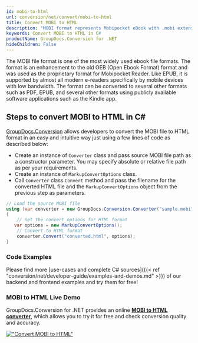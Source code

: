```yaml
---
id: mobi-to-html
url: conversion/net/convert/mobi-to-html
title: Convert MOBI to HTML
description: "MOBI format represents Mobipocket eBook with .mobi extension. Learn how to convert MOBI to HTML file programmatically in C# language using GroupDocs.Conversion for .NET library."
keywords: Convert MOBI to HTML in C#
productName: GroupDocs.Conversion for .NET
hideChildren: False
---
```


The MOBI file format is one of the most widely used ebook file formats. The format is an enhancement to the old OEB (Open Ebook Format) format and was used as the proprietary format for Mobipocket Reader. Like EPUB, it is supported by almost all modern e-readers specifically by mobile devices with low bandwidth. The format can be converted to several other formats such as PDF, EPUB, and several other formats using publicly available software applications such as the Kindle app.

## Steps to convert MOBI to HTML in C#

[GroupDocs.Conversion](https://products.groupdocs.com/conversion/net) allows developers to convert the MOBI file to HTML format in an easy and intuitive way just using a few lines of code as described below:

* Create an instance of `Converter` class and pass source MOBI file path as a constructor parameter. You may specify absolute or relative file path as per your requirements. 
* Create an instance of `MarkupConvertOptions` class.
* Call `Converter` class `Convert` method and pass the filename for the converted HTML file and the `MarkupConvertOptions` object from the previous step as parameters.

```csharp
// Load the source MOBI file
using (var converter = new GroupDocs.Conversion.Converter("sample.mobi"))
{
    // Set the convert options for HTML format
   var options = new MarkupConvertOptions();
    // Convert to HTML format
    converter.Convert("converted.html", options);
}
```

### Code Examples

Please find more [use-cases and complete C# sources]({{< ref "conversion/net/developer-guide/examples-and-demos.md" >}}) of our backend and frontend examples and try them for free!

### MOBI to HTML Live Demo

GroupDocs.Conversion for .NET provides an online [**MOBI to HTML converter**](https://products.groupdocs.app/conversion/mobi-to-html), which allows you to try it for free and check conversion quality and accuracy.

[!["Convert MOBI to HTML"](conversion/net/images/convert-to-html/convert-mobi-to-html.png)](https://products.groupdocs.app/conversion/mobi-to-html)